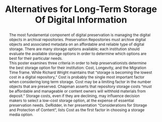 ---
abstract: 'The most fundamental component of digital preservation is managing the
  digital objects in archival repositories. Preservation Repositories must archive
  digital objects and associated metadata on an affordable and reliable type of digital
  storage. There are many storage options available; each institution should evaluate
  the available storage options in order to determine which options are best for their
  particular needs.


  This poster examines three criteria in order to help preservationists determine
  the best storage option for their institution: Cost, Longevity, and the Migration
  Time frame. While Richard Wright maintains that “storage is becoming the lowest
  cost in a digital repository,” Cost is probably the single most important factor
  when considering long term storage. Cost may be a limiting factor in the number
  objects that are preserved. Chapman asserts that repository storage costs “must
  be affordable and manageable or content owners will withhold materials from deposit.”
  Storage costs, even if they are declining, may influence decision makers to select
  a low-cost storage option, at the expense of essential preservation needs. DeRidder,
  in her presentation “Considerations for Storage and Protection of Content”, lists
  Cost as the first factor in choosing a storage media option.'
creators:
- Lunt, Barry
- Erickson, Chris
date: null
document_url: https://services.phaidra.univie.ac.at/api/object/o:429585/download
grand_parent: iPRES
institutions: []
keywords:
- digital preservation; digital storage; storage costs
landing_page_url: https://phaidra.univie.ac.at/o:429585
language: eng
layout: publication
license: CC BY 4.0 International
notes_url: null
parent: iPRES 2015
presentation_url: null
size: 608458
source_name: iPRES
title: Alternatives for Long-Term Storage Of Digital Information
type: poster
year: 2015
---